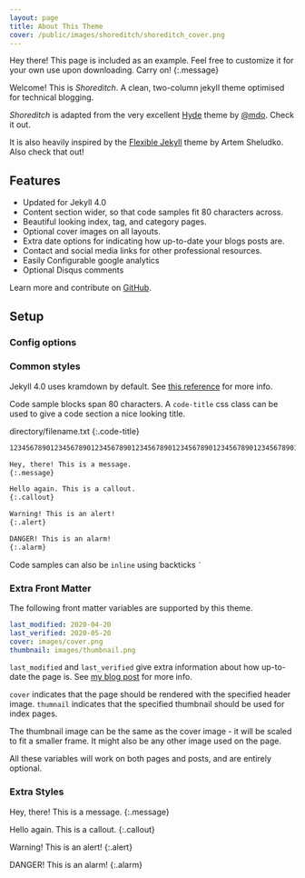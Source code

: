 ```yaml
---
layout: page
title: About This Theme
cover: /public/images/shoreditch/shoreditch_cover.png
---
```


Hey there! This page is included as an example. Feel free to customize it for your own use upon downloading. Carry on!
{:.message}

Welcome! This is *Shoreditch*. A clean, two-column jekyll theme optimised for technical blogging.

*Shoreditch* is adapted from the very excellent [Hyde](http://hyde.getpoole.com) theme by [@mdo](https://twitter.com/mdo). Check it out.

It is also heavily inspired by the [Flexible Jekyll](https://github.com/artemsheludko/flexible-jekyll) theme by Artem Sheludko. Also check that out!

## Features
* Updated for Jekyll 4.0
* Content section wider, so that code samples fit 80 characters across.
* Beautiful looking index, tag, and category pages.
* Optional cover images on all layouts.
* Extra date options for indicating how up-to-date your blogs posts are.
* Contact and social media links for other professional resources.
* Easily Configurable google analytics
* Optional Disqus comments

Learn more and contribute on [GitHub](https://github.com/poole).

## Setup

### Config options

### Common styles

Jekyll 4.0 uses kramdown by default. See [this
reference](https://kramdown.gettalong.org/syntax.html) for more info.

Code sample blocks span 80 characters. A `code-title` css
class can be used to give a code section a nice looking
title.

directory/filename.txt
{:.code-title}

~~~ markdown
12345678901234567890123456789012345678901234567890123456789012345678901234567890

Hey, there! This is a message.
{:.message}

Hello again. This is a callout.
{:.callout}

Warning! This is an alert!
{:.alert}

DANGER! This is an alarm!
{:.alarm}
~~~

Code samples can also be `inline` using backticks `` ` ``

### Extra Front Matter

The following front matter variables are supported by this theme.
~~~ yaml
last_modified: 2020-04-20
last_verified: 2020-05-20
cover: images/cover.png
thumbnail: images/thumbnail.png
~~~

```last_modified``` and ```last_verified``` give extra information about how
up-to-date the page is. See [my blog post](https://mehcoleman.com/) for more
info.

```cover``` indicates that the page should be rendered with the specified
header image.
```thumnail``` indicates that the specified thumbnail should be used for
index pages.

The thumbnail image can be the same as the cover image - it will be scaled to
fit a smaller frame. It might also be any other image used on the page.

All these variables will work on both pages and posts, and are entirely
optional.



### Extra Styles

Hey, there! This is a message.
{:.message}

Hello again. This is a callout.
{:.callout}

Warning! This is an alert!
{:.alert}

DANGER! This is an alarm!
{:.alarm}
